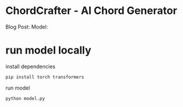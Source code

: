 # ChordCrafter - AI Chord Generator
Blog Post: 
Model:
# run model locally
install dependencies
```
pip install torch transformers 
```
run model
```
python model.py
```
